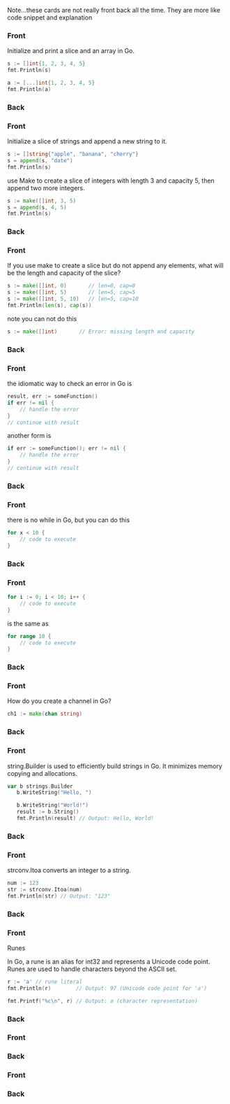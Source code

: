 
Note...these cards are not really front back all the time.  They are more like code snippet and explanation


<!-- Card Start -->

### Front


Initialize and print a slice and an array in Go.
```go
s := []int{1, 2, 3, 4, 5} 
fmt.Println(s)

a := [...]int{1, 2, 3, 4, 5} 
fmt.Println(a)
```

### Back

 
<!-- Card End -->
<!-- Card Start -->

### Front
 
Initialize a slice of strings and append a new string to it.

```go
s := []string{"apple", "banana", "cherry"}
s = append(s, "date")   
fmt.Println(s)
```

use Make to create a slice of integers with length 3 and capacity 5, then append two more integers. 
```go
s := make([]int, 3, 5)
s = append(s, 4, 5)
fmt.Println(s)
```

### Back

<!-- Card End -->
<!-- Card Start -->

### Front

If you use make to create a slice but do not append any elements, what will be the length and capacity of the slice?

```go
s := make([]int, 0)       // len=0, cap=0
s := make([]int, 5)       // len=5, cap=5
s := make([]int, 5, 10)   // len=5, cap=10
fmt.Println(len(s), cap(s))
```

note you can not do this
```go   
s := make([]int)       // Error: missing length and capacity
```

### Back
<!-- Card End -->
<!-- Card Start -->

### Front

the idiomatic way to check an error in Go is

```go
result, err := someFunction()
if err != nil {
    // handle the error
}       
// continue with result
```

another form is

```go
if err := someFunction(); err != nil {
    // handle the error
}
// continue with result
```

### Back

<!-- Card End -->
<!-- Card Start -->

### Front

there is no while in Go, but you can do this

```go
for x < 10 {
    // code to execute
}
```
### Back

<!-- Card End -->
<!-- Card Start -->

### Front

 
```go   
for i := 0; i < 10; i++ {
    // code to execute
}
```
is the same as
```go   
for range 10 {
    // code to execute
}
```

### Back

<!-- Card End -->
<!-- Card Start -->

### Front

How do you create a channel in Go?

```go
ch1 := make(chan string)
```

 
### Back

<!-- Card End -->

    


<!-- Card Start -->

### Front
 string.Builder is used to efficiently build strings in Go. It minimizes memory copying and allocations.

 ```go
 var b strings.Builder  
    b.WriteString("Hello, ")

    b.WriteString("World!")
    result := b.String()
    fmt.Println(result) // Output: Hello, World!

```

### Back

<!-- Card End -->


<!-- Card Start -->

### Front

strconv.Itoa converts an integer to a string.

```go       
num := 123
str := strconv.Itoa(num)
fmt.Println(str) // Output: "123"
```
### Back

<!-- Card End -->




<!-- Card Start -->

### Front
Runes

In Go, a rune is an alias for int32 and represents a Unicode code point. Runes are used to handle characters beyond the ASCII set.

```go
r := 'a' // rune literal
fmt.Println(r)        // Output: 97 (Unicode code point for 'a')

fmt.Printf("%c\n", r) // Output: a (character representation)
```
 
### Back

<!-- Card End -->

<!-- Card Start -->

### Front
 
### Back

<!-- Card End -->


<!-- Card Start -->

### Front
 
### Back

<!-- Card End -->
